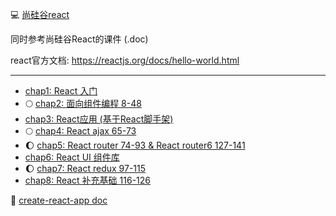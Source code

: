 :computer: [尚硅谷react](https://www.bilibili.com/video/BV1wy4y1D7JT?p=1&vd_source=c6866d088ad067762877e4b6b23ab9df)

同时参考尚硅谷React的课件 (.doc)

react官方文档: https://reactjs.org/docs/hello-world.html

---

+ [chap1: React 入门](./C1/README.md)
+ :full_moon: [chap2: 面向组件编程 8-48](./C2/README.md)
+ [chap3: React应用 (基于React脚手架)](./C3/README.md)
+ :full_moon: [chap4: React ajax 65-73](./C4/README.md)
+ :moon: [chap5: React router 74-93 & React router6 127-141](./C5/README.md)
+ [chap6: React UI 组件库](./C6/README.md)
+ :moon: [chap7: React redux 97-115](./C7/README.md)
+ [chap8: React 补充基础 116-126](./C8/README.md)


:book: [create-react-app doc](https://create-react-app.dev/docs/getting-started/)





